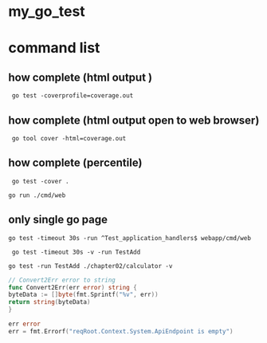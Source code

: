 # my_go_test

# command list 

## how complete (html output )

```  go test -coverprofile=coverage.out ```

## how complete (html output open to  web browser)

```  go tool cover -html=coverage.out ```

## how complete (percentile)

```  go test -cover . ```

``` go run ./cmd/web ```

##  only single go page

``` go test -timeout 30s -run ^Test_application_handlers$ webapp/cmd/web ```


``` go test -timeout 30s -v -run TestAdd```

``` go test -run TestAdd ./chapter02/calculator -v ```

```go 
// Convert2Err error to string
func Convert2Err(err error) string {
byteData := []byte(fmt.Sprintf("%v", err))
return string(byteData)
}

err error
err = fmt.Errorf("reqRoot.Context.System.ApiEndpoint is empty")
```